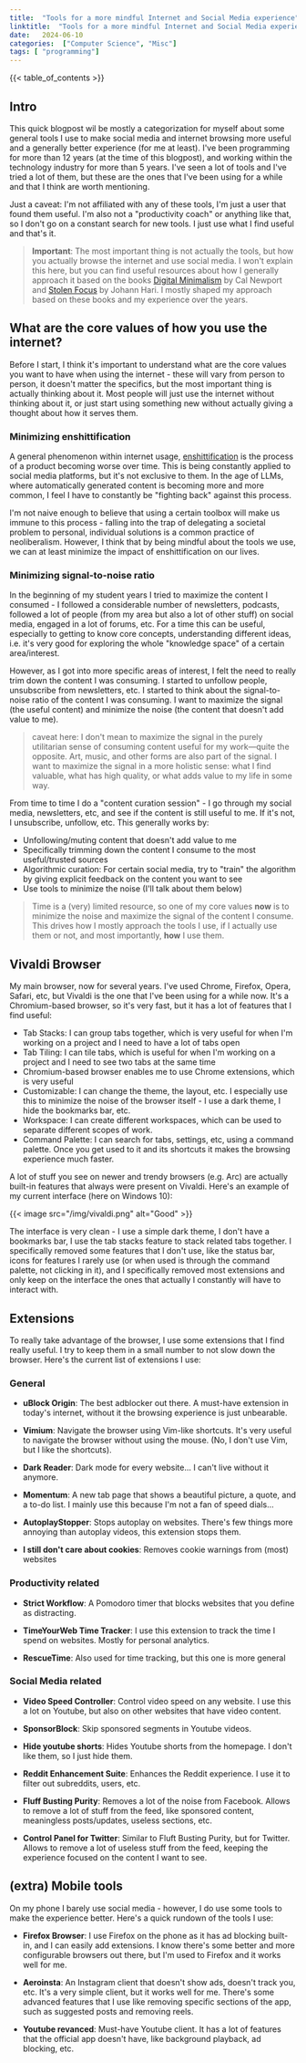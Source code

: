 ```yaml
---
title:  "Tools for a more mindful Internet and Social Media experience"
linktitle:  "Tools for a more mindful Internet and Social Media experience"
date:   2024-06-10
categories:  ["Computer Science", "Misc"]
tags: [ "programming"]
---
```




{{< table_of_contents >}}



## Intro

This quick blogpost wil be mostly a categorization for myself about some general tools I use to make social media and internet browsing more useful and a generally better experience (for me at least). I've been programming for more than 12 years (at the time of this blogpost), and working within the technology industry for more than 5 years. I've seen a lot of tools and I've tried a lot of them, but these are the ones that I've been using for a while and that I think are worth mentioning.

Just a caveat: I'm not affiliated with any of these tools, I'm just a user that found them useful. I'm also not a "productivity coach" or anything like that, so I don't go on a constant search for new tools. I just use what I find useful and that's it.

> **Important**: The most important thing is not actually the tools, but how you actually browse the internet and use social media. I won't explain this here, but you can find useful resources about how I generally approach it based on the books [Digital Minimalism](https://www.amazon.com/Digital-Minimalism-Choosing-Focused-Noisy/dp/0525536515) by Cal Newport and [Stolen Focus](https://www.amazon.com/Stolen-Focus/dp/1526620227) by Johann Hari. I mostly shaped my approach based on these books and my experience over the years. 

## What are the core values of how you use the internet?

Before I start, I think it's important to understand what are the core values you want to have when using the internet - these will vary from person to person, it doesn't matter the specifics, but the most important thing is actually thinking about it. Most people will just use the internet without thinking about it, or just start using something new without actually giving a thought about how it serves them.


### Minimizing enshittification

A general phenomenon within internet usage, [enshittification](https://en.wikipedia.org/wiki/Enshittification) is the process of a product becoming worse over time. This is being constantly applied to social media platforms, but it's not exclusive to them. In the age of LLMs, where automatically generated content is becoming more and more common, I feel I have to constantly be "fighting back" against this process.

I'm not naive enough to believe that using a certain toolbox will make us immune to this process - falling into the trap of delegating a societal problem to personal, individual solutions is a common practice of neoliberalism. However, I think that by being mindful about the tools we use, we can at least minimize the impact of enshittification on our lives.


### Minimizing signal-to-noise ratio

In the beginning of my student years I tried to maximize the content I consumed - I followed a considerable number of newsletters, podcasts, followed a lot of people (from my area but also a lot of other stuff) on social media, engaged in a lot of forums, etc. For a time this can be useful, especially to getting to know core concepts, understanding different ideas, i.e. it's very good for exploring the whole "knowledge space" of a certain area/interest.

However, as I got into more specific areas of interest, I felt the need to really trim down the content I was consuming. I started to unfollow people, unsubscribe from newsletters, etc. I started to think about the signal-to-noise ratio of the content I was consuming. I want to maximize the signal (the useful content) and minimize the noise (the content that doesn't add value to me).

> caveat here: I don't mean to maximize the signal in the purely utilitarian sense of consuming content useful for my work—quite the opposite. Art, music, and other forms are also part of the signal. I want to maximize the signal in a more holistic sense: what I find valuable, what has high quality, or what adds value to my life in some way.

From time to time I do a "content curation session" - I go through my social media, newsletters, etc, and see if the content is still useful to me. If it's not, I unsubscribe, unfollow, etc. This generally works by:

- Unfollowing/muting content that doesn't add value to me
- Specifically trimming down the content I consume to the most useful/trusted sources
- Algorithmic curation: For certain social media, try to "train" the algorithm by giving explicit feedback on the content you want to see
- Use tools to minimize the noise (I'll talk about them below)

> Time is a (very) limited resource, so one of my core values **now** is to minimize the noise and maximize the signal of the content I consume. This drives how I mostly approach the tools I use, if I actually use them or not, and most importantly, **how** I use them.

## Vivaldi Browser

My main browser, now for several years. I've used Chrome, Firefox, Opera, Safari, etc, but Vivaldi is the one that I've been using for a while now. It's a Chromium-based browser, so it's very fast, but it has a lot of features that I find useful:

- Tab Stacks: I can group tabs together, which is very useful for when I'm working on a project and I need to have a lot of tabs open
- Tab Tiling: I can tile tabs, which is useful for when I'm working on a project and I need to see two tabs at the same time
- Chromium-based browser enables me to use Chrome extensions, which is very useful
- Customizable: I can change the theme, the layout, etc. I especially use this to minimize the noise of the browser itself - I use a dark theme, I hide the bookmarks bar, etc.
- Workspace: I can create different workspaces, which can be used to separate different scopes of work.
- Command Palette: I can search for tabs, settings, etc, using a command palette. Once you get used to it and its shortcuts it makes the browsing experience much faster.

A lot of stuff you see on newer and trendy browsers (e.g. Arc) are actually built-in features that always were present on Vivaldi. Here's an example of my current interface (here on Windows 10):


{{< image
    src="/img/vivaldi.png"
    alt="Good" >}}

The interface is very clean - I use a simple dark theme, I don't have a bookmarks bar, I use the tab stacks feature to stack related tabs together. I specifically removed some features that I don't use, like the status bar, icons for features I rarely use (or when used is through the command palette, not clicking in it), and I specifically removed most extensions and only keep on the interface the ones that actually I constantly will have to interact with.

## Extensions

To really take advantage of the browser, I use some extensions that I find really useful. I try to keep them in a small number to not slow down the browser. Here's the current list of extensions I use:

### General

- **uBlock Origin**: The best adblocker out there. A must-have extension in today's internet, without it the browsing experience is just unbearable.

- **Vimium**: Navigate the browser using Vim-like shortcuts. It's very useful to navigate the browser without using the mouse. (No, I don't use Vim, but I like the shortcuts).

- **Dark Reader**: Dark mode for every website... I can't live without it anymore.

- **Momentum**: A new tab page that shows a beautiful picture, a quote, and a to-do list. I mainly use this because I'm not a fan of speed dials...

- **AutoplayStopper**: Stops autoplay on websites. There's few things more annoying than autoplay videos, this extension stops them.

- **I still don't care about cookies**: Removes cookie warnings from (most) websites

### Productivity related

- **Strict Workflow**: A Pomodoro timer that blocks websites that you define as distracting.

- **TimeYourWeb Time Tracker**: I use this extension to track the time I spend on websites. Mostly for personal analytics.

- **RescueTime**: Also used for time tracking, but this one is more general


### Social Media related

- **Video Speed Controller**: Control video speed on any website. I use this a lot on Youtube, but also on other websites that have video content.

- **SponsorBlock**: Skip sponsored segments in Youtube videos.

- **Hide youtube shorts**: Hides Youtube shorts from the homepage. I don't like them, so I just hide them.


- **Reddit Enhancement Suite**: Enhances the Reddit experience. I use it to filter out subreddits, users, etc.

- **Fluff Busting Purity**: Removes a lot of the noise from Facebook. Allows to remove a lot of stuff from the feed, like sponsored content, meaningless posts/updates, useless sections, etc.

- **Control Panel for Twitter**: Similar to Fluft Busting Purity, but for Twitter. Allows to remove a lot of useless stuff from the feed, keeping the experience focused on the content I want to see.


## (extra) Mobile tools

On my phone I barely use social media - however, I do use some tools to make the experience better. Here's a quick rundown of the tools I use:


- **Firefox Browser**: I use Firefox on the phone as it has ad blocking built-in, and I can easily add extensions. I know there's some better and more configurable browsers out there, but I'm used to Firefox and it works well for me.

- **Aeroinsta**: An Instagram client that doesn't show ads, doesn't track you, etc. It's a very simple client, but it works well for me. There's some advanced features that I use like removing specific sections of the app, such as suggested posts and removing reels.

- **Youtube revanced**: Must-have Youtube client. It has a lot of features that the official app doesn't have, like background playback, ad blocking, etc.
